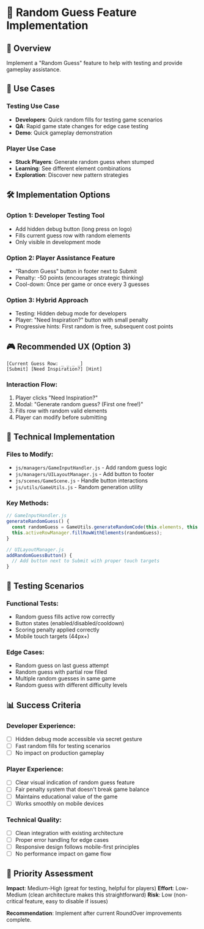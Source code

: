 # 🎲 Random Guess Feature Implementation

## 🎯 Overview
Implement a "Random Guess" feature to help with testing and provide gameplay assistance.

## 📱 Use Cases

### **Testing Use Case**
- **Developers**: Quick random fills for testing game scenarios
- **QA**: Rapid game state changes for edge case testing
- **Demo**: Quick gameplay demonstration

### **Player Use Case** 
- **Stuck Players**: Generate random guess when stumped
- **Learning**: See different element combinations
- **Exploration**: Discover new pattern strategies

## 🛠️ Implementation Options

### **Option 1: Developer Testing Tool**
- Add hidden debug button (long press on logo)
- Fills current guess row with random elements
- Only visible in development mode

### **Option 2: Player Assistance Feature**
- "Random Guess" button in footer next to Submit
- Penalty: -50 points (encourages strategic thinking)
- Cool-down: Once per game or once every 3 guesses

### **Option 3: Hybrid Approach**
- Testing: Hidden debug mode for developers
- Player: "Need Inspiration?" button with small penalty
- Progressive hints: First random is free, subsequent cost points

## 🎮 Recommended UX (Option 3)

```
[Current Guess Row: _ _ _ _]
[Submit] [Need Inspiration?] [Hint]
```

### **Interaction Flow:**
1. Player clicks "Need Inspiration?"
2. Modal: "Generate random guess? (First one free!)"
3. Fills row with random valid elements
4. Player can modify before submitting

## 🔧 Technical Implementation

### **Files to Modify:**
- `js/managers/GameInputHandler.js` - Add random guess logic
- `js/managers/UILayoutManager.js` - Add button to footer
- `js/scenes/GameScene.js` - Handle button interactions
- `js/utils/GameUtils.js` - Random generation utility

### **Key Methods:**
```javascript
// GameInputHandler.js
generateRandomGuess() {
  const randomGuess = GameUtils.generateRandomCode(this.elements, this.codeLength);
  this.activeRowManager.fillRowWithElements(randomGuess);
}

// UILayoutManager.js  
addRandomGuessButton() {
  // Add button next to Submit with proper touch targets
}
```

## 🧪 Testing Scenarios

### **Functional Tests:**
- Random guess fills active row correctly
- Button states (enabled/disabled/cooldown)
- Scoring penalty applied correctly
- Mobile touch targets (44px+)

### **Edge Cases:**
- Random guess on last guess attempt
- Random guess with partial row filled
- Multiple random guesses in same game
- Random guess with different difficulty levels

## 📊 Success Criteria

### **Developer Experience:**
- [ ] Hidden debug mode accessible via secret gesture
- [ ] Fast random fills for testing scenarios
- [ ] No impact on production gameplay

### **Player Experience:**
- [ ] Clear visual indication of random guess feature
- [ ] Fair penalty system that doesn't break game balance
- [ ] Maintains educational value of the game
- [ ] Works smoothly on mobile devices

### **Technical Quality:**
- [ ] Clean integration with existing architecture
- [ ] Proper error handling for edge cases
- [ ] Responsive design follows mobile-first principles
- [ ] No performance impact on game flow

## 🎯 Priority Assessment

**Impact**: Medium-High (great for testing, helpful for players)
**Effort**: Low-Medium (clean architecture makes this straightforward)
**Risk**: Low (non-critical feature, easy to disable if issues)

**Recommendation**: Implement after current RoundOver improvements complete.
